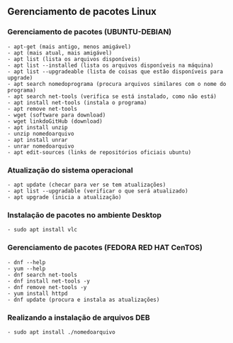 ## Gerenciamento de pacotes Linux

### Gerenciamento de pacotes (UBUNTU-DEBIAN)
    - apt-get (mais antigo, menos amigável)
    - apt (mais atual, mais amigável)
    - apt list (lista os arquivos disponíveis)
    - apt list --installed (lista os arquivos disponíveis na máquina)
    - apt list --upgradeable (lista de coisas que estão disponíveis para upgrade)
    - apt search nomedoprograma (procura arquivos similares com o nome do programa)
    - apt search net-tools (verifica se está instalado, como não está) 
    - apt install net-tools (instala o programa) 
    - apt remove net-tools
    - wget (software para download)
    - wget linkdoGitHub (download)
    - apt install unzip
    - unzip nomedoarquivo
    - apt install unrar
    - unrar nomedoarquivo
    - apt edit-sources (links de repositórios oficiais ubuntu)

### Atualização do sistema operacional
    - apt update (checar para ver se tem atualizações)
    - apt list --upgradable (verificar o que será atualizado)
    - apt upgrade (inicia a atualização)

### Instalação de pacotes no ambiente Desktop
    - sudo apt install vlc

### Gerenciamento de pacotes (FEDORA RED HAT CenTOS)
    - dnf --help
    - yum --help
    - dnf search net-tools
    - dnf install net-tools -y
    - dnf remove net-tools -y
    - yum install httpd
    - dnf update (procura e instala as atualizações)

### Realizando a instalação de arquivos DEB
    - sudo apt install ./nomedoarquivo 